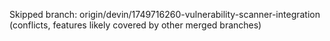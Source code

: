Skipped branch: origin/devin/1749716260-vulnerability-scanner-integration (conflicts, features likely covered by other merged branches)
